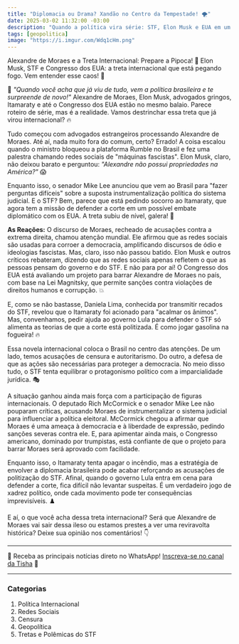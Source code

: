 ```yaml
---
title: "Diplomacia ou Drama? Xandão no Centro da Tempestade! 🌪️"
date: 2025-03-02 11:32:00 -03:00
description: "Quando a política vira série: STF, Elon Musk e EUA em um só enredo. Prepare-se para o drama internacional que ninguém previu! 🔥"
tags: [geopolitica]
image: "https://i.imgur.com/Wdq1cHm.png"
---
```


Alexandre de Moraes e a Treta Internacional: Prepare a Pipoca! 🍿
Elon Musk, STF e Congresso dos EUA: a treta internacional que está pegando fogo. Vem entender esse caos! 🚀


🚨 *"Quando você acha que já viu de tudo, vem a política brasileira e te surpreende de novo!"* Alexandre de Moraes, Elon Musk, advogados gringos, Itamaraty e até o Congresso dos EUA estão no mesmo balaio. Parece roteiro de série, mas é a realidade. Vamos destrinchar essa treta que já virou internacional? 🔥


Tudo começou com advogados estrangeiros processando Alexandre de Moraes. Até aí, nada muito fora do comum, certo? Errado! A coisa escalou quando o ministro bloqueou a plataforma Rumble no Brasil e fez uma palestra chamando redes sociais de "máquinas fascistas". Elon Musk, claro, não deixou barato e perguntou: *"Alexandre não possui propriedades na América?"* 😱

Enquanto isso, o senador Mike Lee anunciou que vem ao Brasil para "fazer perguntas difíceis" sobre a suposta instrumentalização política do sistema judicial. E o STF? Bem, parece que está pedindo socorro ao Itamaraty, que agora tem a missão de defender a corte em um possível embate diplomático com os EUA. A treta subiu de nível, galera! 🚀

**As Reações:**
O discurso de Moraes, recheado de acusações contra a extrema direita, chamou atenção mundial. Ele afirmou que as redes sociais são usadas para corroer a democracia, amplificando discursos de ódio e ideologias fascistas. Mas, claro, isso não passou batido. Elon Musk e outros críticos rebateram, dizendo que as redes sociais apenas refletem o que as pessoas pensam do governo e do STF. E não para por aí! O Congresso dos EUA está avaliando um projeto para barrar Alexandre de Moraes no país, com base na Lei Magnitsky, que permite sanções contra violações de direitos humanos e corrupção. 💥

E, como se não bastasse, Daniela Lima, conhecida por transmitir recados do STF, revelou que o Itamaraty foi acionado para "acalmar os ânimos". Mas, convenhamos, pedir ajuda ao governo Lula para defender o STF só alimenta as teorias de que a corte está politizada. É como jogar gasolina na fogueira! 🔥


Essa novela internacional coloca o Brasil no centro das atenções. De um lado, temos acusações de censura e autoritarismo. Do outro, a defesa de que as ações são necessárias para proteger a democracia. No meio disso tudo, o STF tenta equilibrar o protagonismo político com a imparcialidade jurídica. 🎭


A situação ganhou ainda mais força com a participação de figuras internacionais. O deputado Rich McCormick e o senador Mike Lee não pouparam críticas, acusando Moraes de instrumentalizar o sistema judicial para influenciar a política eleitoral. McCormick chegou a afirmar que Moraes é uma ameaça à democracia e à liberdade de expressão, pedindo sanções severas contra ele. E, para apimentar ainda mais, o Congresso americano, dominado por trumpistas, está confiante de que o projeto para barrar Moraes será aprovado com facilidade.

Enquanto isso, o Itamaraty tenta apagar o incêndio, mas a estratégia de envolver a diplomacia brasileira pode acabar reforçando as acusações de politização do STF. Afinal, quando o governo Lula entra em cena para defender a corte, fica difícil não levantar suspeitas. É um verdadeiro jogo de xadrez político, onde cada movimento pode ter consequências imprevisíveis. ♟️



E aí, o que você acha dessa treta internacional? Será que Alexandre de Moraes vai sair dessa ileso ou estamos prestes a ver uma reviravolta histórica? Deixe sua opinião nos comentários! 👇

---

🌟 Receba as principais notícias direto no WhatsApp! [Inscreva-se no canal da Tisha](https://www.whatsapp.com/channel/0029VaiPYBPLo4heVf0U3u2d) 📲

---

###  **Categorias**
 1. Política Internacional
 2. Redes Sociais
 3. Censura
 4. Geopolítica
 5. Tretas e Polêmicas do STF
